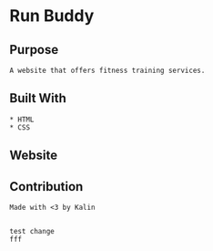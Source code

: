 # Run Buddy

## Purpose

    A website that offers fitness training services.

## Built With

    * HTML
    * CSS

## Website

## Contribution
    Made with <3 by Kalin


    test change
    fff